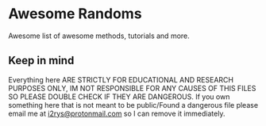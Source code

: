 
# Awesome Randoms
Awesome list of awesome methods, tutorials and more.

## Keep in mind
Everything here ARE STRICTLY FOR EDUCATIONAL AND RESEARCH PURPOSES ONLY, IM NOT RESPONSIBLE FOR ANY CAUSES OF THIS FILES SO PLEASE DOUBLE CHECK IF THEY ARE DANGEROUS. If you own something here that is not meant to be public/Found a dangerous file please email me at i2rys@protonmail.com so I can remove it immediately.
